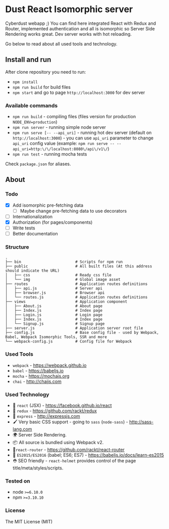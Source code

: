 # Dust React Isomorphic server

Cyberdust webapp ;)
You can find here integrated React with Redux and Router, implemented authentication and all is isomorphic so Server Side Rendering works great. Dev server works with hot reloading.

Go below to read about all used tools and technology.

## Install and run

After clone repository you need to run:

* `npm install`
* `npm run build` for build files
* `npm start` and go to page `http://localhost:3000` for dev server

### Available commands

* `npm run build` - compiling files (files version for production `NODE_ENV=production`)
* `npm run server` - running simple node server
* `npm run serve [-- --api_uri]` - running hot dev server (default on `http://localhost:3000`) - you can use `api_uri` parameter to change `api_uri` config value (example: `npm run serve -- --api_uri=http:\/\/localhost:8080\/api\/v1\/`)
* `npm run test` - running mocha tests

Check `package.json` for aliases.

## About

### Todo

* [x] Add isomorphic pre-fetching data
    * [ ] Maybe change pre-fetching data to use decorators
* [ ] Internationalization
* [x] Authorization (for pages/components)
* [ ] Write tests
* [ ] Better documentation

### Structure

```
.
├── bin                        # Scripts for npm run
├── public                     # All built files (At this address should indicate the URL)
│   ├── css                    # Ready css file
│   └── img                    # Global image asset
├── routes                     # Application routes definitions
│   ├── api.js                 # Server api
│   ├── browser.js             # Browser api
│   └── routes.js              # Application routes definitions
├── views                      # Application component
│   ├── About.js               # About page
│   ├── Index.js               # Index page
│   ├── Login.js               # Login page
│   ├── Index.js               # Index page
│   └── Signup.js              # Signup page
├── server.js                  # Application server root file
├── config.js                  # Base config file - used by Webpack, Babel, Webpack Isomorphic Tools, SSR and more
└── webpack-config.js          # Config file for Webpack
```

### Used Tools

* `webpack` - https://webpack.github.io
* `babel` - https://babeljs.io
* `mocha` - https://mochajs.org
* `chai` - http://chaijs.com

### Used Technology

* 👀 `react` (JSX) - https://facebook.github.io/react
* 🐘 `redux` - https://github.com/rackt/redux
* 🚄 `express` - http://expressjs.com
* 🖌 Very basic CSS support - going to `sass` (`node-sass`) - http://sass-lang.com
* 🌍 Server Side Rendering.
* 📦 All source is bundled using Webpack v2.
* 🔀`react-router` - https://github.com/rackt/react-router
* 🚀 `ES2015/ES2016` (babel; ES6; ES7) - https://babeljs.io/docs/learn-es2015
* ⛑ SEO friendly - `react-helmet` provides control of the page title/meta/styles/scripts.



### Tested on

* node `>=6.10.0`
* npm `>=3.10.10`

### License

The MIT License (MIT)
